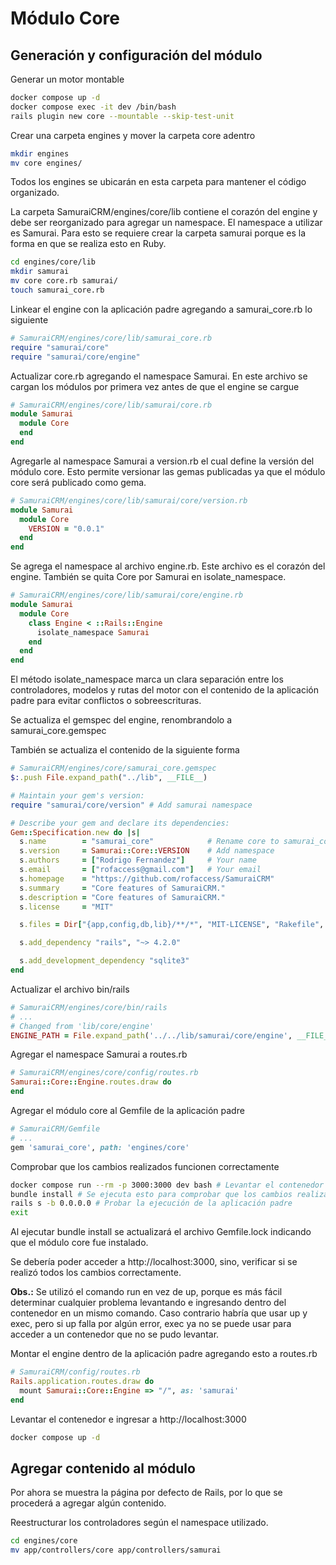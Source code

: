 # Módulo Core
## Generación y configuración del módulo
Generar un motor montable
```sh
docker compose up -d
docker compose exec -it dev /bin/bash
rails plugin new core --mountable --skip-test-unit
```

Crear una carpeta engines y mover la carpeta core adentro
```sh
mkdir engines
mv core engines/
```
Todos los engines se ubicarán en esta carpeta para mantener el código organizado.

La carpeta SamuraiCRM/engines/core/lib contiene el corazón del engine y debe ser reorganizado para agregar un namespace.
El namespace a utilizar es Samurai. Para esto se requiere crear la carpeta samurai porque es la forma en que se realiza
esto en Ruby.
```sh
cd engines/core/lib
mkdir samurai
mv core core.rb samurai/
touch samurai_core.rb
```

Linkear el engine con la aplicación padre agregando a samurai_core.rb lo siguiente
```ruby
# SamuraiCRM/engines/core/lib/samurai_core.rb
require "samurai/core"
require "samurai/core/engine"
```

Actualizar core.rb agregando el namespace Samurai. En este archivo se cargan los módulos por primera vez antes de que el
engine se cargue
```ruby
# SamuraiCRM/engines/core/lib/samurai/core.rb
module Samurai
  module Core
  end
end
```

Agregarle al namespace Samurai a version.rb el cual define la versión del módulo core. Esto permite versionar las gemas
publicadas ya que el módulo core será publicado como gema.
```ruby
# SamuraiCRM/engines/core/lib/samurai/core/version.rb
module Samurai
  module Core
    VERSION = "0.0.1"
  end
end
```

Se agrega el namespace al archivo engine.rb. Este archivo es el corazón del engine. También se quita Core por Samurai en
isolate_namespace.
```ruby
# SamuraiCRM/engines/core/lib/samurai/core/engine.rb
module Samurai
  module Core
    class Engine < ::Rails::Engine
      isolate_namespace Samurai
    end
  end
end
```
El método isolate_namespace marca un clara separación entre los controladores, modelos y rutas del motor con el contenido 
de la aplicación padre para evitar conflictos o sobreescrituras.

Se actualiza el gemspec del engine, renombrandolo a samurai_core.gemspec

También se actualiza el contenido de la siguiente forma
```ruby
# SamuraiCRM/engines/core/samurai_core.gemspec
$:.push File.expand_path("../lib", __FILE__)

# Maintain your gem's version:
require "samurai/core/version" # Add samurai namespace

# Describe your gem and declare its dependencies:
Gem::Specification.new do |s|
  s.name        = "samurai_core"            # Rename core to samurai_core
  s.version     = Samurai::Core::VERSION    # Add namespace
  s.authors     = ["Rodrigo Fernandez"]     # Your name
  s.email       = ["rofaccess@gmail.com"]   # Your email
  s.homepage    = "https://github.com/rofaccess/SamuraiCRM"
  s.summary     = "Core features of SamuraiCRM."
  s.description = "Core features of SamuraiCRM."
  s.license     = "MIT"

  s.files = Dir["{app,config,db,lib}/**/*", "MIT-LICENSE", "Rakefile", "README.rdoc"]

  s.add_dependency "rails", "~> 4.2.0"

  s.add_development_dependency "sqlite3"
end
```

Actualizar el archivo bin/rails
```ruby
# SamuraiCRM/engines/core/bin/rails
# ...
# Changed from 'lib/core/engine'
ENGINE_PATH = File.expand_path('../../lib/samurai/core/engine', __FILE__)
```

Agregar el namespace Samurai a routes.rb
```ruby
# SamuraiCRM/engines/core/config/routes.rb
Samurai::Core::Engine.routes.draw do
end
```

Agregar el módulo core al Gemfile de la aplicación padre
```ruby
# SamuraiCRM/Gemfile
# ...
gem 'samurai_core', path: 'engines/core'
```

Comprobar que los cambios realizados funcionen correctamente
```bash
docker compose run --rm -p 3000:3000 dev bash # Levantar el contenedor e ingresar dentro
bundle install # Se ejecuta esto para comprobar que los cambios realizados funcionen correctamente
rails s -b 0.0.0.0 # Probar la ejecución de la aplicación padre
exit
```
Al ejecutar bundle install se actualizará el archivo Gemfile.lock indicando que el módulo core fue instalado.

Se debería poder acceder a http://localhost:3000, sino, verificar si se realizó todos los cambios correctamente.

**Obs.:** Se utilizó el comando run en vez de up, porque es más fácil determinar cualquier problema levantando e
ingresando dentro del contenedor en un mismo comando. Caso contrario habría que usar up y exec, pero si up falla por
algún error, exec ya no se puede usar para acceder a un contenedor que no se pudo levantar.

Montar el engine dentro de la aplicación padre agregando esto a routes.rb
```ruby
# SamuraiCRM/config/routes.rb
Rails.application.routes.draw do
  mount Samurai::Core::Engine => "/", as: 'samurai'
end
```

Levantar el contenedor e ingresar a http://localhost:3000
```bash
docker compose up -d
```

## Agregar contenido al módulo
Por ahora se muestra la página por defecto de Rails, por lo que se procederá a agregar algún contenido.

Reestructurar los controladores según el namespace utilizado.
```bash
cd engines/core
mv app/controllers/core app/controllers/samurai
```
